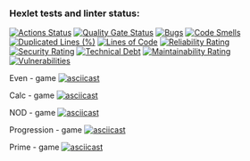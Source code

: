 ### Hexlet tests and linter status:
[![Actions Status](https://github.com/pankratovjob/java-project-61/actions/workflows/hexlet-check.yml/badge.svg)](https://github.com/pankratovjob/java-project-61/actions)
[![Quality Gate Status](https://sonarcloud.io/api/project_badges/measure?project=pankratovjob_java-project-61&metric=alert_status)](https://sonarcloud.io/summary/new_code?id=pankratovjob_java-project-61)
[![Bugs](https://sonarcloud.io/api/project_badges/measure?project=pankratovjob_java-project-61&metric=bugs)](https://sonarcloud.io/summary/new_code?id=pankratovjob_java-project-61)
[![Code Smells](https://sonarcloud.io/api/project_badges/measure?project=pankratovjob_java-project-61&metric=code_smells)](https://sonarcloud.io/summary/new_code?id=pankratovjob_java-project-61)
[![Duplicated Lines (%)](https://sonarcloud.io/api/project_badges/measure?project=pankratovjob_java-project-61&metric=duplicated_lines_density)](https://sonarcloud.io/summary/new_code?id=pankratovjob_java-project-61)
[![Lines of Code](https://sonarcloud.io/api/project_badges/measure?project=pankratovjob_java-project-61&metric=ncloc)](https://sonarcloud.io/summary/new_code?id=pankratovjob_java-project-61)
[![Reliability Rating](https://sonarcloud.io/api/project_badges/measure?project=pankratovjob_java-project-61&metric=reliability_rating)](https://sonarcloud.io/summary/new_code?id=pankratovjob_java-project-61)
[![Security Rating](https://sonarcloud.io/api/project_badges/measure?project=pankratovjob_java-project-61&metric=security_rating)](https://sonarcloud.io/summary/new_code?id=pankratovjob_java-project-61)
[![Technical Debt](https://sonarcloud.io/api/project_badges/measure?project=pankratovjob_java-project-61&metric=sqale_index)](https://sonarcloud.io/summary/new_code?id=pankratovjob_java-project-61)
[![Maintainability Rating](https://sonarcloud.io/api/project_badges/measure?project=pankratovjob_java-project-61&metric=sqale_rating)](https://sonarcloud.io/summary/new_code?id=pankratovjob_java-project-61)
[![Vulnerabilities](https://sonarcloud.io/api/project_badges/measure?project=pankratovjob_java-project-61&metric=vulnerabilities)](https://sonarcloud.io/summary/new_code?id=pankratovjob_java-project-61)

Even - game
[![asciicast](https://asciinema.org/a/yjZXpepS401XBIpWRrPOlNnlf.svg)](https://asciinema.org/a/yjZXpepS401XBIpWRrPOlNnlf)

Calc - game
[![asciicast](https://asciinema.org/a/xH8XMDBovEWD1HjSyUQp7kE1T.svg)](https://asciinema.org/a/xH8XMDBovEWD1HjSyUQp7kE1T)

NOD - game
[![asciicast](https://asciinema.org/a/hdDbU629sFMqrbwzPned1Iqzu.svg)](https://asciinema.org/a/hdDbU629sFMqrbwzPned1Iqzu)

Progression - game
[![asciicast](https://asciinema.org/a/Y9LD7JaiwJOUuuXd9ZRRdKMvq.svg)](https://asciinema.org/a/Y9LD7JaiwJOUuuXd9ZRRdKMvq)

Prime - game
[![asciicast](https://asciinema.org/a/ds3tb9wufrqzbJsik2fnClk8d.svg)](https://asciinema.org/a/ds3tb9wufrqzbJsik2fnClk8d)
